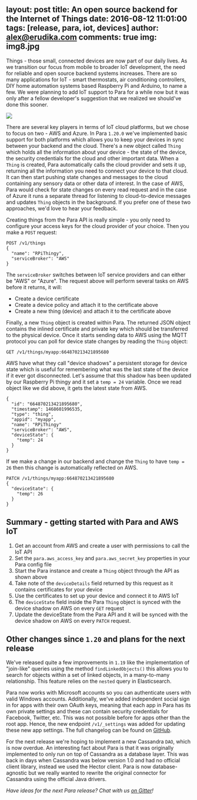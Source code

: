 layout: post
title: An open source backend for the Internet of Things
date: 2016-08-12 11:01:00
tags: [release, para, iot, devices]
author: alex@erudika.com
comments: true
img: img8.jpg
---

Things - those small, connected devices are now part of our daily lives. As we transition our focus from mobile to broader IoT development, the need for reliable and open source backend systems increases. There are so many applications for IoT - smart thermostats, air conditioning controllers, DIY home automation systems based Raspberry Pi and Arduino, to name a few. We were planning to add IoT support to Para for a while now but it was only after a fellow developer's suggestion that we realized we should've done this sooner. 

<!-- more -->

![](https://www.erudika.com/assets/img/blogpost_media6.png)

There are several key players in terms of IoT cloud platforms, but we chose to focus on two - AWS and Azure. In Para `1.20.0` we've implemented basic support for both platforms which allows you to keep your devices in sync between your backend and the cloud. There's a new object called `Thing` which holds all the information about your device - the state of the device, the security credentials for the cloud and other important data. When a `Thing` is created, Para automatically calls the cloud provider and sets it up, returning all the information you need to connect your device to that cloud. It can then start pushing state changes and messages to the cloud containing any sensory data or other data of interest. In the case of AWS, Para would check for state changes on every read request and in the case of Azure it runs a separate thread for listening to cloud-to-device messages and updates `Thing` objects in the background. If you prefer one of these two approaches, we'd love to hear your feedback. 

Creating things from the Para API is really simple - you only need to configure your access keys for the cloud provider of your choice. Then you make a `POST` request:

```
POST /v1/things
{
  "name": "RPiThingy",
  "serviceBroker": "AWS"
}
```

The `serviceBroker` switches between IoT service providers and can either be "AWS" or "Azure". The request above will perform several tasks on AWS before it returns, it will:
 
- Create a device certificate
- Create a device policy and attach it to the certificate above
- Create a new thing (device) and attach it to the certificate above

Finally, a new `Thing` object is created within Para. The returned JSON object contains the inlined certificate and private key which should be transferred to the physical device. Once it starts sending data to AWS using the MQTT protocol you can poll for device state changes by reading the `Thing` object:

```
GET /v1/things/myapp:664870213421895680
```

AWS have what they call "device shadows" a persistent storage for device state which is useful for remembering what was the last state of the device if it ever got disconnected. Let's assume that this shadow has been updated by our Raspberry Pi thingy and it set a `temp = 24` variable. Once we read object like we did above, it gets the latest state from AWS. 

```
{
  "id": "664870213421895680",
  "timestamp": 1468601996535,
  "type": "thing",
  "appid": "myapp",
  "name": "RPiThingy"
  "serviceBroker": "AWS",
  "deviceState": {
  	"temp": 24
  }
}
```

If we make a change in our backend and change the `Thing` to have `temp = 26` then this change is automatically reflected on AWS.

```
PATCH /v1/things/myapp:664870213421895680
{
  "deviceState": {
    "temp": 26
  }
}
```

## Summary - getting started with Para and AWS IoT

1. Get an account from AWS and create a user with permissions to call the IoT API
2. Set the `para.aws_access_key` and `para.aws_secret_key` properties in your Para config file
3. Start the Para instance and create a `Thing` object through the API as shown above
4. Take note of the `deviceDetails` field returned by this request as it contains certificates for your device
5. Use the certificates to set up your device and connect it to AWS IoT
6. The `deviceState` field inside the Para `Thing` object is synced with the device shadow on AWS on every `GET` request
7. Update the deviceState from the Para API and it will be synced with the device shadow on AWS on every `PATCH` request.

## Other changes since `1.20` and plans for the next release

We've released quite a few improvements in `1.19` like the implementation of "join-like" queries using the method `findLinkedObjects()` this allows you to search for objects within a set of linked objects, in a many-to-many relationship. This feature relies on the `nested` query in Elasticsearch. 

Para now works with Microsoft accounts so you can authenticate users with valid Windows accounts. Additionally, we've added independent social sign in for apps with their own OAuth keys, meaning that each app in Para has its own private settings and these can contain security credentials for Facebook, Twitter, etc. This was not possible before for apps other than the root app. Hence, the new endpoint `/v1/_settings` was added for updating these new app settings. The full changelog can be found on [GitHub](https://github.com/Erudika/para/releases).

For the next release we're hoping to implement a new Cassandra `DAO`, which is now overdue. An interesting fact about Para is that it was originally implemented to only run on top of Cassandra as a database layer. This was back in days when Cassandra was below version 1.0 and had no official client library, instead we used the Hector client. Para is now database-agnostic but we really wanted to rewrite the original connector for Cassandra using the official Java drivers. 

*Have ideas for the next Para release? Chat with us [on Gitter](https://gitter.im/Erudika/para)!*
